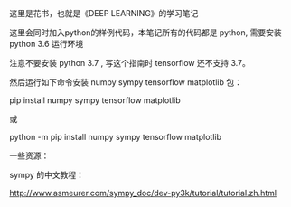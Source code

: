 这里是花书，也就是《DEEP LEARNING》的学习笔记

这里会同时加入python的样例代码，本笔记所有的代码都是 python, 需要安装 python 3.6 运行环境

注意不要安装 python 3.7 , 写这个指南时 tensorflow 还不支持 3.7。

然后运行如下命令安装 numpy sympy tensorflow matplotlib 包：

pip install numpy sympy tensorflow matplotlib

或

python -m pip install numpy sympy tensorflow matplotlib

一些资源：

sympy 的中文教程：

http://www.asmeurer.com/sympy_doc/dev-py3k/tutorial/tutorial.zh.html